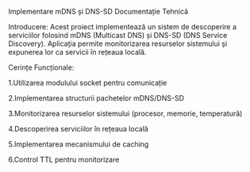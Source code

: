 Implementare mDNS și DNS-SD
Documentație Tehnică

Introducere:
Acest proiect implementează un sistem de descoperire a serviciilor folosind mDNS (Multicast DNS) și DNS-SD (DNS Service Discovery). Aplicația permite monitorizarea resurselor sistemului și expunerea lor ca servicii în rețeaua locală.

Cerințe Funcționale:

1.Utilizarea modulului socket pentru comunicație

2.Implementarea structurii pachetelor mDNS/DNS-SD

3.Monitorizarea resurselor sistemului (procesor, memorie, temperatură)

4.Descoperirea serviciilor în rețeaua locală

5.Implementarea mecanismului de caching

6.Control TTL pentru monitorizare
